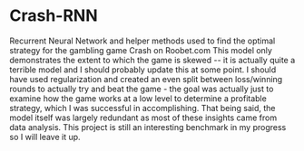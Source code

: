 # Crash-RNN
Recurrent Neural Network and helper methods used to find the optimal strategy for the gambling game Crash on Roobet.com
This model only demonstrates the extent to which the game is skewed -- it is actually quite a terrible model and I should probably update this at some point.  I should have used regularization and created an even split between loss/winning rounds to actually try and beat the game - the goal was actually just to examine how the game works at a low level to determine a profitable strategy, which I was successful in accomplishing.  That being said, the model itself was largely redundant as most of these insights came from data analysis.  This project is still an interesting benchmark in my progress so I will leave it up.
